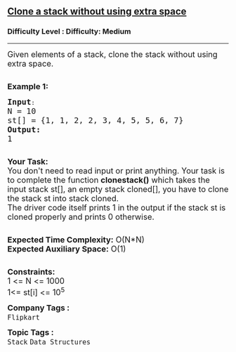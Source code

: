 <h2><a href="https://www.geeksforgeeks.org/problems/clone-a-stack-without-usinig-extra-space/1?page=5&company=Flipkart&difficulty=Medium&sortBy=submissions">Clone a stack without using extra space</a></h2><h3>Difficulty Level : Difficulty: Medium</h3><hr><div class="problems_problem_content__Xm_eO"><p><span style="font-size:18px">Given elements of a stack, clone the stack without using extra space.</span></p>

<p><br>
<span style="font-size:18px"><strong>Example 1:</strong></span></p>

<pre><span style="font-size:18px"><strong>Input</strong></span>:
<span style="font-size:18px">N = 10
st[] = {1, 1, 2, 2, 3, 4, 5, 5, 6, 7}
<strong>Output:</strong>
1&nbsp;</span>
</pre>

<p><br>
<span style="font-size:18px"><strong>Your Task:&nbsp;&nbsp;</strong><br>
You don't need to read input or print anything. Your task is to complete the function <strong>clonestack()</strong>&nbsp;which takes the input stack st[], an empty stack cloned[], you have to clone the stack st into stack cloned.<br>
The driver code itself prints 1 in the output if the stack st is cloned properly and prints 0 otherwise.</span></p>

<p><br>
<span style="font-size:18px"><strong>Expected Time Complexity:</strong> O(N*N)<br>
<strong>Expected Auxiliary Space:</strong> O(1)</span><br>
&nbsp;</p>

<p><span style="font-size:18px"><strong>Constraints:</strong><br>
1 &lt;= N &lt;= 1000</span><br>
<span style="font-size:18px">1&lt;= st[i] &lt;= 10<sup>5</sup></span></p>
</div><p><span style=font-size:18px><strong>Company Tags : </strong><br><code>Flipkart</code>&nbsp;<br><p><span style=font-size:18px><strong>Topic Tags : </strong><br><code>Stack</code>&nbsp;<code>Data Structures</code>&nbsp;